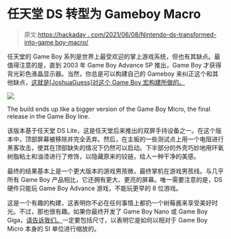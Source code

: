 # 任天堂 DS 转型为 Gameboy Macro

> 原文:[https://hackaday . com/2021/06/08/Nintendo-ds-transformed-into-game boy-macro/](https://hackaday.com/2021/06/08/nintendo-ds-transformed-into-gameboy-macro/)

任天堂的 Game Boy 系列是世界上最受欢迎的掌上游戏系统，但也有其缺点。最值得注意的是，直到 2003 年 Game Boy Advance SP 推出，Game Boy 才获得背光彩色液晶显示器。当然，你总是可以构建自己的 Gameboy 来纠正这个和其他缺点，[这就是[JoshuaGuess]对这个 Game Boy 宏构建所做的。](https://www.instructables.com/Building-a-Gameboy-Macro-in-2021/)

![](../Images/a71e4ce43c3f19ada74e0fee2677e75b.png)

The build ends up like a bigger version of the Game Boy Micro, the final release in the Game Boy line.

该版本基于任天堂 DS Lite，这是任天堂后来推出的双屏手持设备之一。在这个版本中，顶部屏幕被移除并完全丢弃。然后，在主板的一些测试点上用一个电阻进行黑客攻击，使其在顶部缺失的情况下仍然可以启动。下半部分的外壳巧妙地用环氧树脂粘土和油漆进行了修饰，以隐藏原来的铰链，给人一种干净的美感。

最终的结果基本上是一个更大版本的游戏男孩微，最终掌机在游戏男孩线。与几乎所有 Game Boy 产品相比，它还拥有更大、更亮的屏幕。唯一需要注意的是，DS 硬件只能玩 Game Boy Advance 游戏，不能玩更早的 8 位游戏。

这是一个有趣的构建，这表明你不必在任何事情上都扔一个树莓酱来享受美好时光。不过，那也很有趣。如果你最终开发了 Game Boy Nano 或 Game Boy Giga，[请告诉我们。](http://hackaday.com/submit-a-tip)一定要包括尺寸，以表明它是如何以相对于 Game Boy Micro 本身的 SI 单位进行缩放的。